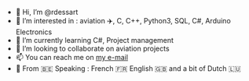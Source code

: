 - 👋 Hi, I’m @rdessart
- 👀 I’m interested in : aviation ✈️, C, C++, Python3, SQL, C#, Arduino Electronics
- 🌱 I’m currently learning C#, Project management
- 💞️ I’m looking to collaborate on aviation projects
- 📫 You can reach me on [my e-mail](mailto:romaindessart@gmail.com)
- 📣 From 🇧🇪 Speaking : French 🇫🇷 English 🇬🇧 and a bit of Dutch 🇱🇺
